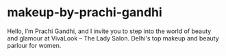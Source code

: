 # makeup-by-prachi-gandhi
Hello, I’m Prachi Gandhi, and I invite you to step into the world of beauty and glamour at VivaLook – The Lady Salon. Delhi's top makeup and beauty parlour for women.

